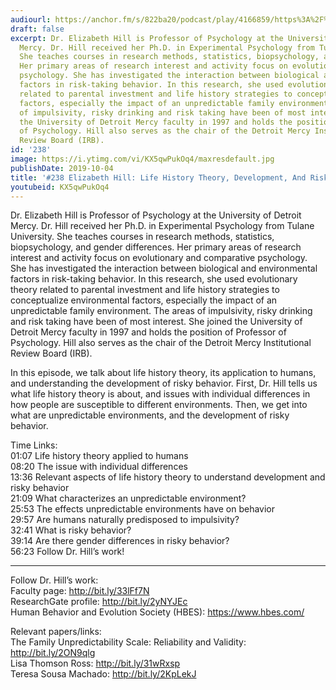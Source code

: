 ```yaml
---
audiourl: https://anchor.fm/s/822ba20/podcast/play/4166859/https%3A%2F%2Fd3ctxlq1ktw2nl.cloudfront.net%2Fproduction%2F2019-7-10%2F20635738-44100-2-cab65bd317a0f.m4a
draft: false
excerpt: Dr. Elizabeth Hill is Professor of Psychology at the University of Detroit
  Mercy. Dr. Hill received her Ph.D. in Experimental Psychology from Tulane University.
  She teaches courses in research methods, statistics, biopsychology, and gender differences.
  Her primary areas of research interest and activity focus on evolutionary and comparative
  psychology. She has investigated the interaction between biological and environmental
  factors in risk-taking behavior. In this research, she used evolutionary theory
  related to parental investment and life history strategies to conceptualize environmental
  factors, especially the impact of an unpredictable family environment. The areas
  of impulsivity, risky drinking and risk taking have been of most interest. She joined
  the University of Detroit Mercy faculty in 1997 and holds the position of Professor
  of Psychology. Hill also serves as the chair of the Detroit Mercy Institutional
  Review Board (IRB).
id: '238'
image: https://i.ytimg.com/vi/KX5qwPukOq4/maxresdefault.jpg
publishDate: 2019-10-04
title: '#238 Elizabeth Hill: Life History Theory, Development, And Risky Behavior'
youtubeid: KX5qwPukOq4
---
```

<div class="timelinks">

Dr. Elizabeth Hill is Professor of Psychology at the University of Detroit Mercy. Dr. Hill received her Ph.D. in Experimental Psychology from Tulane University. She teaches courses in research methods, statistics, biopsychology, and gender differences. Her primary areas of research interest and activity focus on evolutionary and comparative psychology. She has investigated the interaction between biological and environmental factors in risk-taking behavior. In this research, she used evolutionary theory related to parental investment and life history strategies to conceptualize environmental factors, especially the impact of an unpredictable family environment. The areas of impulsivity, risky drinking and risk taking have been of most interest. She joined the University of Detroit Mercy faculty in 1997 and holds the position of Professor of Psychology. Hill also serves as the chair of the Detroit Mercy Institutional Review Board (IRB).

In this episode, we talk about life history theory, its application to humans, and understanding the development of risky behavior. First, Dr. Hill tells us what life history theory is about, and issues with individual differences in how people are susceptible to different environments. Then, we get into what are unpredictable environments, and the development of risky behavior.

Time Links:  
<time>01:07</time> Life history theory applied to humans  
<time>08:20</time> The issue with individual differences  
<time>13:36</time> Relevant aspects of life history theory to understand development and risky behavior  
<time>21:09</time> What characterizes an unpredictable environment?  
<time>25:53</time> The effects unpredictable environments have on behavior  
<time>29:57</time> Are humans naturally predisposed to impulsivity?  
<time>32:41</time> What is risky behavior?  
<time>39:14</time> Are there gender differences in risky behavior?  
<time>56:23</time> Follow Dr. Hill’s work!

---

Follow Dr. Hill’s work:  
Faculty page: http://bit.ly/33lFf7N  
ResearchGate profile: http://bit.ly/2yNYJEc  
Human Behavior and Evolution Society (HBES): https://www.hbes.com/

Relevant papers/links:  
The Family Unpredictability Scale: Reliability and Validity: http://bit.ly/2ON9qlg  
Lisa Thomson Ross: http://bit.ly/31wRxsp  
Teresa Sousa Machado: http://bit.ly/2KpLekJ
</div>

